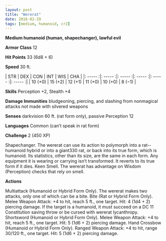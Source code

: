 ```yaml
---
layout: post
title: "Wererat"
date: 2016-02-29
tags: [medium, humanoid, cr2]
---
```


**Medium humanoid (human, shapechanger), lawful evil**

**Armor Class** 12

**Hit Points** 33 (6d8 + 6)

**Speed** 30 ft.

|   STR   |   DEX   |   CON   |   INT   |   WIS   |   CHA   |
|: ----- :|: ----- :|: ----- :|: ----- :|: ----- :|: ----- :|
| 10 (+0) | 15 (+2) | 12 (+1) | 11 (+0) | 10 (+0) | 8 (−1) |

**Skills** Perception +2, Stealth +4 

**Damage Immunities** bludgeoning, piercing, and slashing from nonmagical attacks not made with silvered weapons 

**Senses** darkvision 60 ft. (rat form only), passive Perception 12 

**Languages** Common (can’t speak in rat form) 

**Challenge** 2 (450 XP)

 Shapechanger. The wererat can use its action to polymorph into a rat-­‐humanoid hybrid or into a giant330 rat, or back into its true form, which is humanoid. Its statistics, other than its size, are the same in each form. Any equipment it is wearing or carrying isn’t transformed. It reverts to its true form if it dies. Keen Smell. The wererat has advantage on Wisdom (Perception) checks that rely on smell. 

**Actions** 

Multiattack (Humanoid or Hybrid Form Only). The wererat makes two attacks, only one of which can be a bite. Bite (Rat or Hybrid Form Only). Melee Weapon Attack: +4 to hit, reach 5 ft., one target. Hit: 4 (1d4 + 2) piercing damage. If the target is a humanoid, it must succeed on a DC 11 Constitution saving throw or be cursed with wererat lycanthropy. Shortsword (Humanoid or Hybrid Form Only). Melee Weapon Attack: +4 to hit, reach 5 ft., one target. Hit: 5 (1d6 + 2) piercing damage. Hand Crossbow (Humanoid or Hybrid Form Only). Ranged Weapon Attack: +4 to hit, range 30/120 ft., one target. Hit: 5 (1d6 + 2) piercing damage.